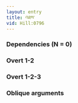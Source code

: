 ```yaml
---
layout: entry
title: འཐས་
vid: Hill:0796
---
```

### Dependencies (N = 0)


### Overt 1-2


### Overt 1-2-3


### Oblique arguments
